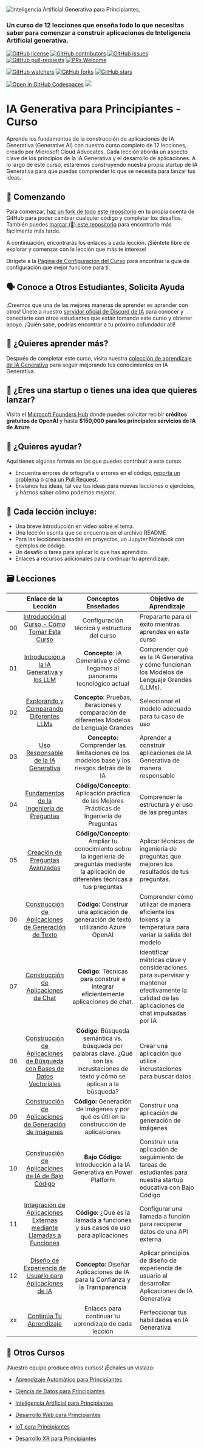 
![Inteligencia Artificial Generativa para Principiantes.](../../img/1.png?WT.mc_id=academic-105485-koreyst)

### Un curso de 12 lecciones que enseña todo lo que necesitas saber para comenzar a construir aplicaciones de Inteligencia Artificial generativa.

[![GitHub license](https://img.shields.io/github/license/microsoft/Generative-AI-For-Beginners.svg)](https://github.com/microsoft/Generative-AI-For-Beginners/blob/master/LICENSE?WT.mc_id=academic-105485-koreyst)
[![GitHub contributors](https://img.shields.io/github/contributors/microsoft/Generative-AI-For-Beginners.svg)](https://GitHub.com/microsoft/Generative-AI-For-Beginners/graphs/contributors/?WT.mc_id=academic-105485-koreyst)
[![GitHub issues](https://img.shields.io/github/issues/microsoft/Generative-AI-For-Beginners.svg)](https://GitHub.com/microsoft/Generative-AI-For-Beginners/issues/?WT.mc_id=academic-105485-koreyst)
[![GitHub pull-requests](https://img.shields.io/github/issues-pr/microsoft/Generative-AI-For-Beginners.svg)](https://GitHub.com/microsoft/Generative-AI-For-Beginners/pulls/?WT.mc_id=academic-105485-koreyst)
[![PRs Welcome](https://img.shields.io/badge/PRs-welcome-brightgreen.svg?style=flat-square)](http://makeapullrequest.com?WT.mc_id=academic-105485-koreyst)

[![GitHub watchers](https://img.shields.io/github/watchers/microsoft/Generative-AI-For-Beginners.svg?style=social&label=Watch)](https://GitHub.com/microsoft/Generative-AI-For-Beginners/watchers/?WT.mc_id=academic-105485-koreyst)
[![GitHub forks](https://img.shields.io/github/forks/microsoft/Generative-AI-For-Beginners.svg?style=social&label=Fork)](https://GitHub.com/microsoft/Generative-AI-For-Beginners/network/?WT.mc_id=academic-105485-koreyst)
[![GitHub stars](https://img.shields.io/github/stars/microsoft/Generative-AI-For-Beginners.svg?style=social&label=Star)](https://GitHub.com/microsoft/Generative-AI-For-Beginners/stargazers/?WT.mc_id=academic-105485-koreyst)

[![Open in GitHub Codespaces](https://img.shields.io/static/v1?style=for-the-badge&label=GitHub+Codespaces&message=Open&color=lightgrey&logo=github)](https://codespaces.new/microsoft/generative-ai-for-beginners?WT.mc_id=academic-105485-koreyst)
[![](https://dcbadge.vercel.app/api/server/ByRwuEEgH4)](https://aka.ms/genai-discord?WT.mc_id=academic-105485-koreyst)


# IA Generativa para Principiantes - Curso

Aprende los fundamentos de la construcción de aplicaciones de IA Generativa (Generative AI) con nuestro curso completo de 12 lecciones, creado por Microsoft Cloud Advocates. Cada lección aborda un aspecto clave de los principios de la IA Generativa y el desarrollo de aplicaciones. A lo largo de este curso, estaremos construyendo nuestra propia startup de IA Generativa para que puedas comprender lo que se necesita para lanzar tus ideas.

## 🌱 Comenzando

Para comenzar, [haz un fork de todo este repositorio](https://github.com/microsoft/generative-ai-for-beginners/fork?WT.mc_id=academic-105485-koreyst) en tu propia cuenta de GitHub para poder cambiar cualquier código y completar los desafíos. También puedes [marcar (🌟) este repositorio](https://docs.github.com/en/get-started/exploring-projects-on-github/saving-repositories-with-stars?WT.mc_id=academic-105485-koreyst) para encontrarlo más fácilmente más tarde.

A continuación, encontrarás los enlaces a cada lección. ¡Siéntete libre de explorar y comenzar con la lección que más te interese!

Dirígete a la [Página de Configuración del Curso](../../00-course-setup/translations/es/README.md?WT.mc_id=academic-105485-koreyst) para encontrar la guía de configuración que mejor funcione para ti.

## 🗣️ Conoce a Otros Estudiantes, Solicita Ayuda

¡Creemos que una de las mejores maneras de aprender es aprender con otros! Únete a nuestro [servidor oficial de Discord de IA](https://aka.ms/genai-discord?WT.mc_id=academic-105485-koreyst) para conocer y conectarte con otros estudiantes que están tomando este curso y obtener apoyo. ¡Quién sabe, podrías encontrar a tu próximo cofundador allí!

## 🧠 ¿Quieres aprender más?

Después de completar este curso, visita nuestra [colección de aprendizaje de IA Generativa](https://aka.ms/genai-collection?WT.mc_id=academic-105485-koreyst) para seguir mejorando tus conocimientos en IA Generativa.

## 🚀 ¿Eres una startup o tienes una idea que quieres lanzar?

Visita el [Microsoft Founders Hub](https://aka.ms/genai-foundershub?WT.mc_id=academic-105485-koreyst) donde puedes solicitar recibir **créditos gratuitos de OpenAI** y hasta **$150,000 para los principales servicios de IA de Azure**.

## 🙏 ¿Quieres ayudar?

Aquí tienes algunas formas en las que puedes contribuir a este curso:
- Encuentra errores de ortografía o errores en el código, [reporta un problema](https://github.com/microsoft/generative-ai-for-beginners/issues?WT.mc_id=academic-105485-koreyst) o [crea un Pull Request](https://github.com/microsoft/generative-ai-for-beginners/pulls?WT.mc_id=academic-105485-koreyst).
- Envíanos tus ideas, tal vez tus ideas para nuevas lecciones o ejercicios, y háznos saber cómo podemos mejorar.

## 📂 Cada lección incluye:

- Una breve introducción en video sobre el tema.
- Una lección escrita que se encuentra en el archivo README.
- Para las lecciones basadas en proyectos, un Jupyter Notebook con ejemplos de código.
- Un desafío o tarea para aplicar lo que has aprendido.
- Enlaces a recursos adicionales para continuar tu aprendizaje.

## 🗃️ Lecciones
|       |              Enlace de la Lección              |                       Conceptos Enseñados                       |                     Objetivo de Aprendizaje                 |                             
| :---: | :------------------------------------: | :---------------------------------------------------------: | ----------------------------------------------------------- |
| 00 | [Introducción al Curso - Cómo Tomar Este Curso](../../00-course-setup/translations/es/README.md?WT.mc_id=academic-105485-koreyst) | Configuración técnica y estructura del curso | Prepararte para el éxito mientras aprendes en este curso| 
| 01 | [Introducción a la IA Generativa y los LLM](../../01-introduction-to-genai/translations/es/README.md?WT.mc_id=academic-105485-koreyst) | **Concepto**: IA Generativa y cómo llegamos al panorama tecnológico actual| Comprender qué es la IA Generativa y cómo funcionan los Modelos de Lenguaje Grandes (LLMs).                    |
| 02 | [Explorando y Comparando Diferentes LLMs](../../02-exploring-and-comparing-different-llms/translations/es/README.md?WT.mc_id=academic-105485-koreyst) | **Concepto**: Pruebas, iteraciones y comparación de diferentes Modelos de Lenguaje Grandes | Seleccionar el modelo adecuado para tu caso de uso | 
| 03 | [Uso Responsable de la IA Generativa](../../03-using-generative-ai-responsibly/translations/es/README.md?WT.mc_id=academic-105485-koreyst)| **Concepto:** Comprender las limitaciones de los modelos base y los riesgos detrás de la IA | Aprender a construir aplicaciones de IA Generativa de manera responsable 
| 04 | [Fundamentos de la Ingeniería de Preguntas](../../04-prompt-engineering-fundamentals/translations/es/README.md?WT.mc_id=academic-105485-koreyst) | **Código/Concepto:** Aplicación práctica de las Mejores Prácticas de Ingeniería de Preguntas | Comprender la estructura y el uso de las preguntas |  
| 05 | [Creación de Preguntas Avanzadas](../../05-advanced-prompts/translations/es/README.md?WT.mc_id=academic-105485-koreyst) | **Código/Concepto:** Ampliar tu conocimiento sobre la ingeniería de preguntas mediante la aplicación de diferentes técnicas a tus preguntas | Aplicar técnicas de ingeniería de preguntas que mejoren los resultados de tus preguntas.| 
| 06 | [Construcción de Aplicaciones de Generación de Texto](../../06-text-generation-apps/translations/es/README.md?WT.mc_id=academic-105485-koreyst)  | **Código:** Construir una aplicación de generación de texto utilizando Azure OpenAI  | Comprender cómo utilizar de manera eficiente los tokens y la temperatura para variar la salida del modelo | |
| 07 | [Construcción de Aplicaciones de Chat](../../07-building-chat-applications/translations/es/README.md?WT.mc_id=academic-105485-koreyst) | **Código**: Técnicas para construir e integrar eficientemente aplicaciones de chat.| Identificar métricas clave y consideraciones para supervisar y mantener efectivamente la calidad de las aplicaciones de chat impulsadas por IA| 
| 08 | [Construcción de Aplicaciones de Búsqueda con Bases de Datos Vectoriales](../../08-building-search-applications/translations/es/README.md?WT.mc_id=academic-105485-koreyst) | **Código**: Búsqueda semántica vs. búsqueda por palabras clave. ¿Qué son las incrustaciones de texto y cómo se aplican a la búsqueda?  | Crear una aplicación que utilice incrustaciones para buscar datos. | 
| 09 | [Construcción de Aplicaciones de Generación de Imágenes](../../09-building-image-applications/translations/es/README.md?WT.mc_id=academic-105485-koreyst)  | **Código:** Generación de imágenes y por qué es útil en la construcción de aplicaciones| Construir una aplicación de generación de imágenes | 
| 10 | [Construcción de Aplicaciones de IA de Bajo Código](../../10-building-low-code-ai-applications/translations/es/README.md?WT.mc_id=academic-105485-koreyst)  | **Bajo Código:** Introducción a la IA Generativa en Power Platform | Construir una aplicación de seguimiento de tareas de estudiantes para nuestra startup educativa con Bajo Código | |
| 11 | [Integración de Aplicaciones Externas mediante Llamadas a Funciones](../../11-integrating-with-function-calling/translations/es/README.md?WT.mc_id=academic-105485-koreyst)  | **Código:** ¿Qué es la llamada a funciones y sus casos de uso para aplicaciones  | Configurar una llamada a función para recuperar datos de una API externa | |
| 12 | [Diseño de Experiencia de Usuario para Aplicaciones de IA](../../12-designing-ux-for-ai-applications/translations/es/README.md?WT.mc_id=academic-105485-koreyst) | **Concepto:** Diseñar Aplicaciones de IA para la Confianza y la Transparencia | Aplicar principios de diseño de experiencia de usuario al desarrollar Aplicaciones de IA Generativa | |
| xx | [Continúa Tu Aprendizaje](../../13-continued-learning/translations/es/README.md?WT.mc_id=academic-105485-koreyst)  | Enlaces para continuar tu aprendizaje de cada lección | Perfeccionar tus habilidades en IA Generativa | |

## 🎒 Otros Cursos

¡Nuestro equipo produce otros cursos! ¡Échales un vistazo:

- [Aprendizaje Automático para Principiantes](https://aka.ms/ml-beginners?WT.mc_id=academic-105485-koreyst)
- [Ciencia de Datos para Principiantes](https://aka.ms/datascience-beginners?WT.mc_id=academic-105485-koreyst)
- [Inteligencia Artificial para Principiantes](https://aka.ms/ai-beginners?WT.mc_id=academic-105485-koreyst)

- [Desarrollo Web para Principiantes](https://aka.ms/webdev-beginners?WT.mc_id=academic-105485-koreyst)
- [IoT para Principiantes](https://aka.ms/iot-beginners?WT.mc_id=academic-105485-koreyst)

- [Desarrollo XR para Principiantes](https://github.com/microsoft/xr-development-for-beginners?WT.mc_id=academic-105485-koreyst)